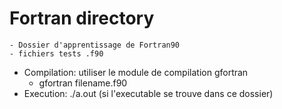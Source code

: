 # Fortran directory
	- Dossier d'apprentissage de Fortran90 
	- fichiers tests .f90

- Compilation: utiliser le module de compilation gfortran 
	- gfortran filename.f90
- Execution: ./a.out (si l'executable se trouve dans ce dossier)
